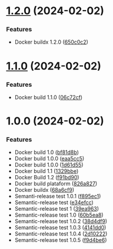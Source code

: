 # [1.2.0](https://github.com/KeepDevOpsTriangel/Keep-DevOps-Triangel-app/compare/v1.1.0...v1.2.0) (2024-02-02)


### Features

* Docker buildx 1.2.0 ([650c0c2](https://github.com/KeepDevOpsTriangel/Keep-DevOps-Triangel-app/commit/650c0c219e8710830094a8cfd828e7bb19192096))

# [1.1.0](https://github.com/KeepDevOpsTriangel/Keep-DevOps-Triangel-app/compare/v1.0.0...v1.1.0) (2024-02-02)


### Features

* Docker build 1.1.0 ([06c72cf](https://github.com/KeepDevOpsTriangel/Keep-DevOps-Triangel-app/commit/06c72cf771838f8bd4c1f826565c85ca39a5c12c))

# 1.0.0 (2024-02-02)


### Features

* Docker build 1.0 ([bf81d8b](https://github.com/KeepDevOpsTriangel/Keep-DevOps-Triangel-app/commit/bf81d8b22aea2f9b59811c959f30381361be1d83))
* Docker build 1.0.0 ([eaa5cc5](https://github.com/KeepDevOpsTriangel/Keep-DevOps-Triangel-app/commit/eaa5cc5db757d1c35e351b9a09eb77f4a7d14e34))
* Docker build 1.0.0 ([1d61d55](https://github.com/KeepDevOpsTriangel/Keep-DevOps-Triangel-app/commit/1d61d5502d1d66d1c23216bb0ec0e8efc4292872))
* Docker build 1.1 ([1329bbe](https://github.com/KeepDevOpsTriangel/Keep-DevOps-Triangel-app/commit/1329bbe0f3a18cb69afc3c3b93d611af923ebafb))
* Docker Build 1.2 ([f91bd90](https://github.com/KeepDevOpsTriangel/Keep-DevOps-Triangel-app/commit/f91bd90da7c7d7fd4f8602eed6eba3a898e5d11c))
* Docker build plataform ([826a827](https://github.com/KeepDevOpsTriangel/Keep-DevOps-Triangel-app/commit/826a82770652c3108d889aad33c7baf0bc3f8a92))
* Docker buildx ([68a6cf9](https://github.com/KeepDevOpsTriangel/Keep-DevOps-Triangel-app/commit/68a6cf9472ac45ffe770884f19ba257f79bdb12d))
* Semanti-release test 1.0.1 ([f895ec1](https://github.com/KeepDevOpsTriangel/Keep-DevOps-Triangel-app/commit/f895ec15d5c61296fd3fd25b0641c2dc3c5b472c))
* Semantic-release test ([e34efcc](https://github.com/KeepDevOpsTriangel/Keep-DevOps-Triangel-app/commit/e34efccce1d55253766121b793680670f1e4996d))
* Semantic-release test 1 ([39ea963](https://github.com/KeepDevOpsTriangel/Keep-DevOps-Triangel-app/commit/39ea96377a30d9affddf8b899ab35359510a40b2))
* Semantic-release test 1.0 ([60b5ea8](https://github.com/KeepDevOpsTriangel/Keep-DevOps-Triangel-app/commit/60b5ea81f14311a1ad7370972c86e74d098632cf))
* Semantic-release test 1.0.2 ([38d4df9](https://github.com/KeepDevOpsTriangel/Keep-DevOps-Triangel-app/commit/38d4df9218872e2f8c3b7c8967ef8eb1214c89c2))
* Semantic-release test 1.0.3 ([4141dd0](https://github.com/KeepDevOpsTriangel/Keep-DevOps-Triangel-app/commit/4141dd084720f2f5427b2e473d4ef95b8fa24df0))
* Semantic-release test 1.0.4 ([2d10222](https://github.com/KeepDevOpsTriangel/Keep-DevOps-Triangel-app/commit/2d10222b853e55c4e3dd3f5a7da9aae3f469d482))
* Semantic-release test 1.0.5 ([f9d4be6](https://github.com/KeepDevOpsTriangel/Keep-DevOps-Triangel-app/commit/f9d4be602b8da594c0356632513373f532befe27))
